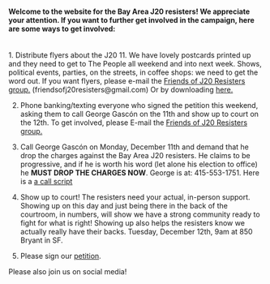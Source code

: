 #### Welcome to the website for the Bay Area J20 resisters! We appreciate your attention. If you want to further get involved in the campaign, here are some ways to get involved: 
<br/>
1. Distribute flyers about the J20 11. We have lovely postcards printed up and they need to get to The People all weekend and into next week. Shows, political events, parties, on the streets, in coffee shops: we need to get the word out. If you want flyers, please e-mail the <a href="mailto:friendsofj20resisters@gmail.com?subject=Flyering - Redirected From Website">Friends of J20 Resisters group.</a> (friendsofj20resisters@gmail.com) Or by downloading <a href="https://github.com/r19m89s/defendj20resistersbayarea/raw/master/J20%20postcard.pdf">here.</a>

2. Phone banking/texting everyone who signed the petition this weekend, asking them to call George Gascón on the 11th and show up to court on the 12th. To get involved, please E-mail the <a style="text-indent: 5em" href="mailto:friendsofj20resisters@gmail.com?subject=Flyering - Redirected From Website">Friends of J20 Resisters group.</a>

3. Call George Gascón on Monday, December 11th and demand that he drop the charges against the Bay Area J20 resisters. He claims to be progressive, and if he is worth his word (let alone his election to office) he **MUST DROP THE CHARGES NOW**. George is at: 415-553-1751. Here is a [a call script](Call_Script.md)

4. Show up to court! The resisters need your actual, in-person support. Showing up on this day and just being there in the back of the courtroom, in numbers, will show we have a strong community ready to fight for what is right! Showing up also helps the resisters know we actually really have their backs. Tuesday, December 12th, 9am at 850 Bryant in SF.

5. Please sign our  <a href='https://actionnetwork.org/petitions/add-your-name-to-tell-sf-district-attorney-drop-the-charges-against-inauguration-day-protesters?source=facebook'>petition</a>.

Please also join us on social media!
